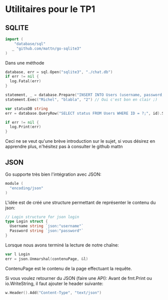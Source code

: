 # Utilitaires pour le TP1

## SQLITE

```go
import (
	"database/sql"
   _ "github.com/mattn/go-sqlite3"
)
```

Dans une méthode 

```go
database, err = sql.Open("sqlite3", "./chat.db")
if err != nil {
  log.Fatal(err)
}

statement, _ = database.Prepare("INSERT INTO Users (username, password, status) VALUES (?, ?, ?)")
statement.Exec("Michel", "blabla", "2") // Oui c'est bon en clair ;)

var statusDB string
err = database.QueryRow("SELECT status FROM Users WHERE ID = ?;", id).Scan(&statusDB)

if err != nil {
  log.Print(err)
}
```

Ceci ne se veut qu'une brève introduction sur le sujet, si vous désirez en apprendre plus, n'hésitez pas à consulter le github mattn

## JSON

Go supporte très bien l'intégration avec JSON:

```go
module ( 
  "encoding/json"
)
```

L'idée est de créé une structure permettant de représenter le contenu du json:

```go
// Login structure for json login
type Login struct {
  Username string `json:"username"`
  Password string `json:"password"`
}
```

Lorsque nous avons terminé la lecture de notre chaîne:

```go
var l Login
err = json.Unmarshal(contenuPage, &l)
```

ContenuPage est le contenu de la page effectuant la requête.

Si vous voulez retourner du JSON (faire une API): Avant de fmt.Print ou io.WriteString, il faut ajouter le header suivante:

```go
w.Header().Add("Content-Type", "text/json")
```